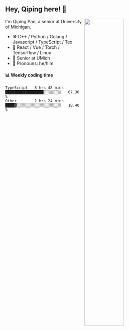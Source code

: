 

## Hey, Qiping here! :wave:

[<img align="right" width="50%" src="https://github-readme-stats.vercel.app/api?username=ppppqp&theme=dark&show_icons=true">](https://metrics.lecoq.io/ppppqp?template=classic)


I'm Qiping Pan, a senior at University of Michigan.

-   :hammer_and_pick: C++ / Python / Golang / Javascript / TypeScript / Tex
-   :pencil: React / Vue / Torch / Tensorflow / Linux 
-   :seedling: Senior at UMich
-   :man: Pronouns: he/him



#### :bar_chart: Weekly coding time

<!--START_SECTION:waka-->

```text
TypeScript   8 hrs 48 mins   █████████████████░░░░░░░░   67.36 %
Other        2 hrs 24 mins   ████▓░░░░░░░░░░░░░░░░░░░░   18.40 %
```

<!--END_SECTION:waka-->
